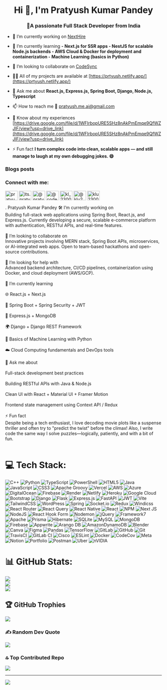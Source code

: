 <h1 align="center">Hi 👋, I'm Pratyush Kumar Pandey</h1>
<h3 align="center">🚀A passionate Full Stack Developer from India</h3>

- 🔭 I’m currently working on [NextHire](https://drive.google.com/file/d/1zR70yqpvQ_8vCeJV2hscfK78s2zgx6hl/view?usp=drive_link)

- 🌱 I’m currently learning **- **Next.js** for SSR apps - **NestJS** for scalable Node.js backends - **AWS Cloud & Docker** for deployment and containerization - **Machine Learning** (basics in Python)**

- 👯 I’m looking to collaborate on [CodeSync](https://code-sync-live.vercel.app/)

- 👨‍💻 All of my projects are available at [https://prtyush.netlify.app/](https://prtyush.netlify.app/)

- 💬 Ask me about ****React.js**, **Express.js**, **Spring Boot**, **Django**, **Node.js**, **Typescript****

- 📫 How to reach me  📧 pratyush.me.ai@gmail.com 

- 📄 Know about my experiences [https://drive.google.com/file/d/1WFIrbopURE5SHz8nAkPmEmqe9QfWZJlF/view?usp=drive_link](https://drive.google.com/file/d/1WFIrbopURE5SHz8nAkPmEmqe9QfWZJlF/view?usp=drive_link)

- ⚡ Fun fact **I turn complex code into clean, scalable apps — and still manage to laugh at my own debugging jokes. 😄**

### Blogs posts
<!-- BLOG-POST-LIST:START -->
<!-- BLOG-POST-LIST:END -->

<h3 align="left">Connect with me:</h3>
<p align="left">
<a href="https://linkedin.com/in/pratyush-pandey1" target="blank"><img align="center" src="https://raw.githubusercontent.com/rahuldkjain/github-profile-readme-generator/master/src/images/icons/Social/linked-in-alt.svg" alt="pratyush-pandey1" height="30" width="40" /></a>
<a href="https://instagram.com/its.pratyush_pandey" target="blank"><img align="center" src="https://raw.githubusercontent.com/rahuldkjain/github-profile-readme-generator/master/src/images/icons/Social/instagram.svg" alt="its.pratyush_pandey" height="30" width="40" /></a>
<a href="https://medium.com/@pratyush.me.ai" target="blank"><img align="center" src="https://raw.githubusercontent.com/rahuldkjain/github-profile-readme-generator/master/src/images/icons/Social/medium.svg" alt="@pratyush.me.ai" height="30" width="40" /></a>
<a href="https://www.youtube.com/c/@codewithfunn" target="blank"><img align="center" src="https://raw.githubusercontent.com/rahuldkjain/github-profile-readme-generator/master/src/images/icons/Social/youtube.svg" alt="@codewithfunn" height="30" width="40" /></a>
<a href="https://www.codechef.com/users/kl_2300030557" target="blank"><img align="center" src="https://cdn.jsdelivr.net/npm/simple-icons@3.1.0/icons/codechef.svg" alt="kl_2300030557" height="30" width="40" /></a>
<a href="https://www.hackerrank.com/@klu2300030557" target="blank"><img align="center" src="https://raw.githubusercontent.com/rahuldkjain/github-profile-readme-generator/master/src/images/icons/Social/hackerrank.svg" alt="@klu2300030557" height="30" width="40" /></a>
<a href="https://www.leetcode.com/klu2300030557" target="blank"><img align="center" src="https://raw.githubusercontent.com/rahuldkjain/github-profile-readme-generator/master/src/images/icons/Social/leet-code.svg" alt="klu2300030557" height="30" width="40" /></a>
</p>
   

   
   
   
   
   
   
   
   
   
   
   
   
   
   
   
   
   
   
   
   
   
   
   
   
   
   
   
   
   
   .                                           Pratyush Kumar Pandey
🛠 I’m currently working  on<br>Building full-stack web applications using Spring Boot, React.js, and Express.js. Currently developing a secure, scalable e-commerce platform with authentication, RESTful APIs, and real-time features.<br><br>🤝 I’m looking to collaborate on<br>Innovative projects involving MERN stack, Spring Boot APIs, microservices, or AI-integrated web apps. Open to team-based hackathons and open-source contributions.<br><br>🧠 I’m looking for help with<br>Advanced backend architecture, CI/CD pipelines, containerization using Docker, and cloud deployment (AWS/GCP).<br><br>🌱 I’m currently learning<br><br>🌐 React.js + Next.js<br><br>🧩 Spring Boot + Spring Security + JWT<br><br>🚀 Express.js + MongoDB<br><br>🌍 Django + Django REST Framework<br><br>🧠 Basics of Machine Learning with Python<br><br>☁️ Cloud Computing fundamentals and DevOps tools<br><br>💬 Ask me about<br><br>Full-stack development best practices<br><br>Building RESTful APIs with Java & Node.js<br><br>Clean UI with React + Material UI + Framer Motion<br><br>Frontend state management using Context API / Redux<br><br>⚡ Fun fact<br>Despite being a tech enthusiast, I love decoding movie plots like a suspense thriller and often try to "predict the twist" before the climax! Also, I write code the same way I solve puzzles—logically, patiently, and with a bit of fun.<br><br>



# 💻 Tech Stack:
![C++](https://img.shields.io/badge/c++-%2300599C.svg?style=for-the-badge&logo=c%2B%2B&logoColor=white) ![Python](https://img.shields.io/badge/python-3670A0?style=for-the-badge&logo=python&logoColor=ffdd54) ![TypeScript](https://img.shields.io/badge/typescript-%23007ACC.svg?style=for-the-badge&logo=typescript&logoColor=white) ![PowerShell](https://img.shields.io/badge/PowerShell-%235391FE.svg?style=for-the-badge&logo=powershell&logoColor=white) ![HTML5](https://img.shields.io/badge/html5-%23E34F26.svg?style=for-the-badge&logo=html5&logoColor=white) ![Java](https://img.shields.io/badge/java-%23ED8B00.svg?style=for-the-badge&logo=openjdk&logoColor=white) ![JavaScript](https://img.shields.io/badge/javascript-%23323330.svg?style=for-the-badge&logo=javascript&logoColor=%23F7DF1E) ![CSS3](https://img.shields.io/badge/css3-%231572B6.svg?style=for-the-badge&logo=css3&logoColor=white) ![Apache Groovy](https://img.shields.io/badge/Apache%20Groovy-4298B8.svg?style=for-the-badge&logo=Apache+Groovy&logoColor=white) ![Vercel](https://img.shields.io/badge/vercel-%23000000.svg?style=for-the-badge&logo=vercel&logoColor=white) ![AWS](https://img.shields.io/badge/AWS-%23FF9900.svg?style=for-the-badge&logo=amazon-aws&logoColor=white) ![Azure](https://img.shields.io/badge/azure-%230072C6.svg?style=for-the-badge&logo=microsoftazure&logoColor=white) ![DigitalOcean](https://img.shields.io/badge/DigitalOcean-%230167ff.svg?style=for-the-badge&logo=digitalOcean&logoColor=white) ![Firebase](https://img.shields.io/badge/firebase-%23039BE5.svg?style=for-the-badge&logo=firebase) ![Render](https://img.shields.io/badge/Render-%46E3B7.svg?style=for-the-badge&logo=render&logoColor=white) ![Netlify](https://img.shields.io/badge/netlify-%23000000.svg?style=for-the-badge&logo=netlify&logoColor=#00C7B7) ![Heroku](https://img.shields.io/badge/heroku-%23430098.svg?style=for-the-badge&logo=heroku&logoColor=white) ![Google Cloud](https://img.shields.io/badge/GoogleCloud-%234285F4.svg?style=for-the-badge&logo=google-cloud&logoColor=white) ![Bootstrap](https://img.shields.io/badge/bootstrap-%238511FA.svg?style=for-the-badge&logo=bootstrap&logoColor=white) ![Django](https://img.shields.io/badge/django-%23092E20.svg?style=for-the-badge&logo=django&logoColor=white) ![Flask](https://img.shields.io/badge/flask-%23000.svg?style=for-the-badge&logo=flask&logoColor=white) ![Express.js](https://img.shields.io/badge/express.js-%23404d59.svg?style=for-the-badge&logo=express&logoColor=%2361DAFB) ![FastAPI](https://img.shields.io/badge/FastAPI-005571?style=for-the-badge&logo=fastapi) ![JWT](https://img.shields.io/badge/JWT-black?style=for-the-badge&logo=JSON%20web%20tokens) ![Vite](https://img.shields.io/badge/vite-%23646CFF.svg?style=for-the-badge&logo=vite&logoColor=white) ![TailwindCSS](https://img.shields.io/badge/tailwindcss-%2338B2AC.svg?style=for-the-badge&logo=tailwind-css&logoColor=white) ![WordPress](https://img.shields.io/badge/WordPress-%23117AC9.svg?style=for-the-badge&logo=WordPress&logoColor=white) ![Spring](https://img.shields.io/badge/spring-%236DB33F.svg?style=for-the-badge&logo=spring&logoColor=white) ![Socket.io](https://img.shields.io/badge/Socket.io-black?style=for-the-badge&logo=socket.io&badgeColor=010101) ![Redux](https://img.shields.io/badge/redux-%23593d88.svg?style=for-the-badge&logo=redux&logoColor=white) ![Windicss](https://img.shields.io/badge/windicss-48B0F1.svg?style=for-the-badge&logo=windi-css&logoColor=white) ![React Router](https://img.shields.io/badge/React_Router-CA4245?style=for-the-badge&logo=react-router&logoColor=white) ![React Query](https://img.shields.io/badge/-React%20Query-FF4154?style=for-the-badge&logo=react%20query&logoColor=white) ![React Native](https://img.shields.io/badge/react_native-%2320232a.svg?style=for-the-badge&logo=react&logoColor=%2361DAFB) ![React](https://img.shields.io/badge/react-%2320232a.svg?style=for-the-badge&logo=react&logoColor=%2361DAFB) ![NPM](https://img.shields.io/badge/NPM-%23CB3837.svg?style=for-the-badge&logo=npm&logoColor=white) ![Next JS](https://img.shields.io/badge/Next-black?style=for-the-badge&logo=next.js&logoColor=white) ![NodeJS](https://img.shields.io/badge/node.js-6DA55F?style=for-the-badge&logo=node.js&logoColor=white) ![React Hook Form](https://img.shields.io/badge/React%20Hook%20Form-%23EC5990.svg?style=for-the-badge&logo=reacthookform&logoColor=white) ![Nodemon](https://img.shields.io/badge/NODEMON-%23323330.svg?style=for-the-badge&logo=nodemon&logoColor=%BBDEAD) ![jQuery](https://img.shields.io/badge/jquery-%230769AD.svg?style=for-the-badge&logo=jquery&logoColor=white) ![Framework7](https://img.shields.io/badge/framework7-%23EE350F.svg?style=for-the-badge&logo=framework7&logoColor=white) ![Apache](https://img.shields.io/badge/apache-%23D42029.svg?style=for-the-badge&logo=apache&logoColor=white) ![Prisma](https://img.shields.io/badge/Prisma-3982CE?style=for-the-badge&logo=Prisma&logoColor=white) ![Hibernate](https://img.shields.io/badge/Hibernate-59666C?style=for-the-badge&logo=Hibernate&logoColor=white) ![SQLite](https://img.shields.io/badge/sqlite-%2307405e.svg?style=for-the-badge&logo=sqlite&logoColor=white) ![MySQL](https://img.shields.io/badge/mysql-4479A1.svg?style=for-the-badge&logo=mysql&logoColor=white) ![MongoDB](https://img.shields.io/badge/MongoDB-%234ea94b.svg?style=for-the-badge&logo=mongodb&logoColor=white) ![Firebase](https://img.shields.io/badge/firebase-a08021?style=for-the-badge&logo=firebase&logoColor=ffcd34) ![Appwrite](https://img.shields.io/badge/Appwrite-%23FD366E.svg?style=for-the-badge&logo=appwrite&logoColor=white) ![Arango DB](https://img.shields.io/badge/ArangoDB-DDE072?style=for-the-badge&logo=arangodb&logoColor=white) ![AmazonDynamoDB](https://img.shields.io/badge/Amazon%20DynamoDB-4053D6?style=for-the-badge&logo=Amazon%20DynamoDB&logoColor=white) ![Blender](https://img.shields.io/badge/blender-%23F5792A.svg?style=for-the-badge&logo=blender&logoColor=white) ![Canva](https://img.shields.io/badge/Canva-%2300C4CC.svg?style=for-the-badge&logo=Canva&logoColor=white) ![Figma](https://img.shields.io/badge/figma-%23F24E1E.svg?style=for-the-badge&logo=figma&logoColor=white) ![Pandas](https://img.shields.io/badge/pandas-%23150458.svg?style=for-the-badge&logo=pandas&logoColor=white) ![TensorFlow](https://img.shields.io/badge/TensorFlow-%23FF6F00.svg?style=for-the-badge&logo=TensorFlow&logoColor=white) ![GitLab](https://img.shields.io/badge/gitlab-%23181717.svg?style=for-the-badge&logo=gitlab&logoColor=white) ![GitHub](https://img.shields.io/badge/github-%23121011.svg?style=for-the-badge&logo=github&logoColor=white) ![Git](https://img.shields.io/badge/git-%23F05033.svg?style=for-the-badge&logo=git&logoColor=white) ![TravisCI](https://img.shields.io/badge/travis%20ci-%232B2F33.svg?style=for-the-badge&logo=travis&logoColor=white) ![GitLab CI](https://img.shields.io/badge/gitlab%20CI-%23181717.svg?style=for-the-badge&logo=gitlab&logoColor=white) ![Cisco](https://img.shields.io/badge/cisco-%23049fd9.svg?style=for-the-badge&logo=cisco&logoColor=black) ![ESLint](https://img.shields.io/badge/ESLint-4B3263?style=for-the-badge&logo=eslint&logoColor=white) ![Docker](https://img.shields.io/badge/docker-%230db7ed.svg?style=for-the-badge&logo=docker&logoColor=white) ![CodeCov](https://img.shields.io/badge/codecov-%23ff0077.svg?style=for-the-badge&logo=codecov&logoColor=white) ![Meta](https://img.shields.io/badge/Meta-%230467DF.svg?style=for-the-badge&logo=Meta&logoColor=white) ![Notion](https://img.shields.io/badge/Notion-%23000000.svg?style=for-the-badge&logo=notion&logoColor=white) ![Portfolio](https://img.shields.io/badge/Portfolio-%23000000.svg?style=for-the-badge&logo=firefox&logoColor=#FF7139) ![Postman](https://img.shields.io/badge/Postman-FF6C37?style=for-the-badge&logo=postman&logoColor=white) ![Uber](https://img.shields.io/badge/Uber-%23000000.svg?style=for-the-badge&logo=Uber&logoColor=white) ![nVIDIA](https://img.shields.io/badge/nVIDIA-%2376B900.svg?style=for-the-badge&logo=nVIDIA&logoColor=white)
# 📊 GitHub Stats:
![](https://github-readme-stats.vercel.app/api?username=its-pratyushpandey&theme=algolia&hide_border=false&include_all_commits=true&count_private=false)<br/>
![](https://nirzak-streak-stats.vercel.app/?user=its-pratyushpandey&theme=algolia&hide_border=false)<br/>
![](https://github-readme-stats.vercel.app/api/top-langs/?username=its-pratyushpandey&theme=algolia&hide_border=false&include_all_commits=true&count_private=false&layout=compact)

## 🏆 GitHub Trophies
![](https://github-profile-trophy.vercel.app/?username=its-pratyushpandey&theme=algolia&no-frame=false&no-bg=false&margin-w=4)

### ✍️ Random Dev Quote
![](https://quotes-github-readme.vercel.app/api?type=vetical&theme=radical)

### 🔝 Top Contributed Repo
![](https://github-contributor-stats.vercel.app/api?username=its-pratyushpandey&limit=5&theme=algolia&combine_all_yearly_contributions=true)

---
[![](https://visitcount.itsvg.in/api?id=its-pratyushpandey&icon=0&color=0)](https://visitcount.itsvg.in)

<!-- Proudly created with GPRM ( https://gprm.itsvg.in ) -->
